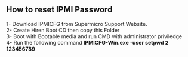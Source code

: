 ## How to reset IPMI Password

1- Download IPMICFG from Supermicro Support Website.</BR>
2- Create Hiren Boot CD then copy this Folder</br>
3- Boot with Bootable media and run CMD with administrator priviledge</br>
4- Run the following command <B>IPMICFG-Win.exe -user setpwd 2 123456789</B>

